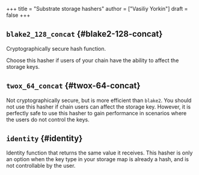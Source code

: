 +++
title = "Substrate storage hashers"
author = ["Vasiliy Yorkin"]
draft = false
+++

## `blake2_128_concat` {#blake2-128-concat}

Cryptographically secure hash function.

Choose this hasher if users of your chain have the ability to
affect the storage keys.


## `twox_64_concat` {#twox-64-concat}

Not cryptographically secure, but is more efficient than `blake2`.
You should not use this hasher if chain users can affect the storage key.
However, it is perfectly safe to use this hasher to gain performance in scenarios where the users do not control the keys.


## `identity` {#identity}

Identity function that returns the same value it receives. This
hasher is only an option when the key type in your storage map
is already a hash, and is not controllable by the user.
